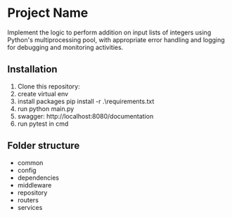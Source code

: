 # Project Name

Implement the logic to perform addition on input lists of integers using Python&#39;s
multiprocessing pool, with appropriate error handling and logging for debugging and
monitoring activities.


## Installation

1. Clone this repository:
2. create virtual env
3. install packages
   pip install -r .\requirements.txt
4. run python main.py
5. swagger: http://localhost:8080/documentation
6. run pytest in cmd

## Folder structure 

- common 
- config 
- dependencies 
- middleware 
- repository
- routers
- services
  
